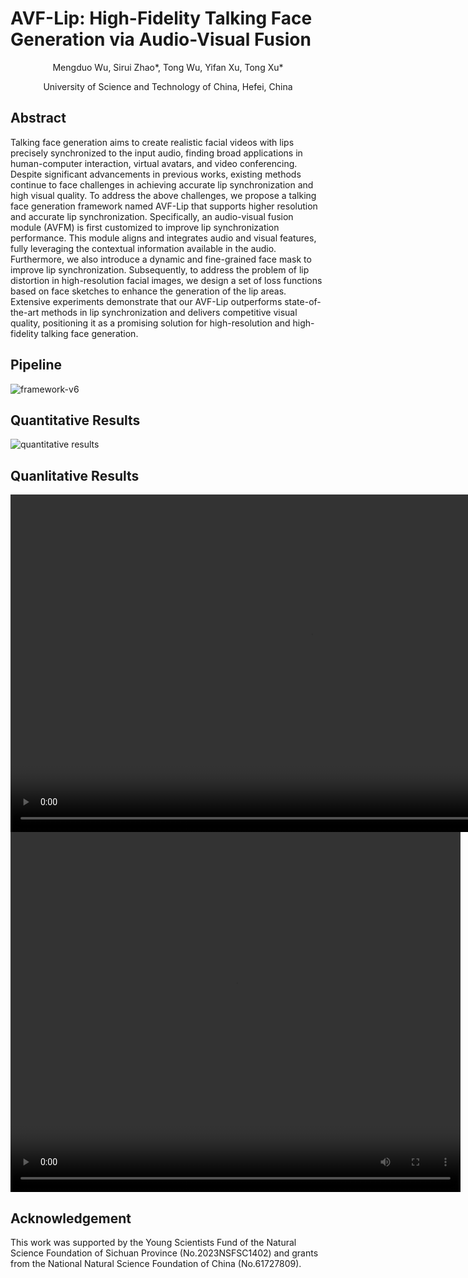# AVF-Lip: High-Fidelity Talking Face Generation via Audio-Visual Fusion

<div align="center">

Mengduo Wu, Sirui Zhao*, Tong Wu, Yifan Xu, Tong Xu* <br>



University of Science and Technology of China, Hefei, China  


</div>


## Abstract
Talking face generation aims to create realistic facial videos with lips precisely synchronized to the input audio, finding broad applications in human-computer interaction, virtual avatars, and video conferencing. Despite significant advancements in previous works, existing methods continue to face challenges in achieving accurate lip synchronization and high visual quality. 
To address the above challenges, we propose a talking face generation framework named AVF-Lip that supports higher resolution and accurate lip synchronization. 
Specifically, an audio-visual fusion module (AVFM) is first customized to improve lip synchronization performance. This module aligns and integrates audio and visual features, fully leveraging the contextual information available in the audio.
Furthermore, we also introduce a dynamic and fine-grained face mask to improve lip synchronization.
Subsequently, to address the problem of lip distortion in high-resolution facial images, we design a set of loss functions based on face sketches to enhance the generation of the lip areas.
Extensive experiments demonstrate that our AVF-Lip outperforms state-of-the-art methods in lip synchronization and delivers competitive visual quality, positioning it as a promising solution for high-resolution and high-fidelity talking face generation.

## Pipeline

![framework-v6](https://github.com/wmd-1/avfm.github.io/assets/65806693/71f61f80-88cc-44fc-9dee-0442928f0a35)

## Quantitative Results

![quantitative results](https://github.com/wmd-1/avfm.github.io/assets/65806693/4fade20a-bb9c-427a-9714-6c5e19b70dcb)

## Quanlitative Results


<div align="center">

<video width="960" height="540" controls>
    <source src="{{ site.baseurl }/Generation_M039_video_front_neutral_level_1_013.mp4" type="video/mp4">
</video>

<video width="720" height="576" controls>
    <source src="{{ site.baseurl }}/Generation_bbal5p.mp4" type="video/mp4">
</video>

</div>




## Acknowledgement

This work was supported by the Young Scientists Fund of the Natural
Science Foundation of Sichuan Province (No.2023NSFSC1402) and grants
from the National Natural Science Foundation of China (No.61727809).
